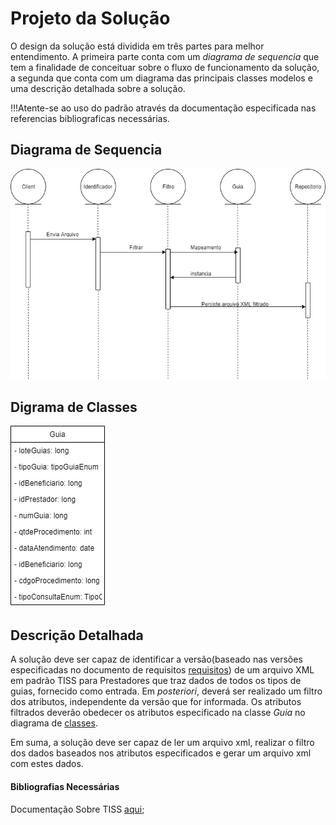 # Projeto da Solução

O design da solução está dividida em três partes para melhor entendimento. A primeira parte conta com um _diagrama de sequencia_ que tem a finalidade de conceituar sobre o fluxo de funcionamento da solução, a segunda que conta com um diagrama das principais classes modelos e uma descrição detalhada sobre a solução. 

!!!Atente-se ao uso do padrão através da documentação especificada nas referencias bibliograficas necessárias.

## Diagrama de Sequencia
![diagramaDeSequencia](diagramaDeSequencia.png)

## Digrama de Classes
![diagramaClasses](classeGuia.png)

## Descrição Detalhada

 A solução deve ser capaz de identificar a versão(baseado nas versões especificadas no documento de requisitos [requisitos](Especificações_de_Requisitos_e_Tarefas.md)) de um arquivo XML em padrão TISS para Prestadores que traz dados de todos os tipos de guias, fornecido como entrada. Em _posteriori_, deverá ser realizado um filtro dos atributos, independente da versão que for informada. Os atributos filtrados deverão obedecer os atributos especificado na classe *Guia* no diagrama de [classes](#).

Em suma, a solução deve ser capaz de ler um arquivo xml, realizar o filtro dos dados baseados nos atributos especificados e gerar um arquivo xml com estes dados.

#### Bibliografias Necessárias

Documentação Sobre TISS [aqui](http://www.ans.gov.br/prestadores/tiss-troca-de-informacao-de-saude-suplementar/);